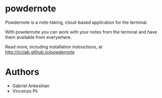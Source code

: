 # powdernote

Powdernote is a note-taking, cloud-based application for the terminal.

With powdernote you can work with your notes from the terminal and have them available from everywhere.

Read more, including installation instructions, at http://icclab.github.io/powdernote

# Authors

 * Gabriel Ankeshian
 * Vincenzo Pii
